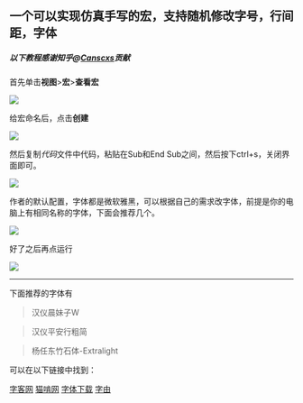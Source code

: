 ## 一个可以实现仿真手写的宏，支持随机修改字号，行间距，字体
##### 以下教程感谢知乎@[Canscxs](https://www.zhihu.com/people/cans-18-32)贡献

首先单击**视图**>**宏**>**查看宏**

![](https://s1.ax1x.com/2020/08/08/a5l3QA.jpg)

给宏命名后，点击**创建**

![](https://github.com/zhaoruheng/Word-Macro/blob/master/image/2.jpg)

然后复制*代码*文件中代码，粘贴在Sub和End Sub之间，然后按下ctrl+s，关闭界面即可。

![](https://github.com/zhaoruheng/Word-Macro/blob/master/image/3.jpg)

作者的默认配置，字体都是微软雅黑，可以根据自己的需求改字体，前提是你的电脑上有相同名称的字体，下面会推荐几个。

![](https://github.com/zhaoruheng/Word-Macro/blob/master/image/4.jpg)

好了之后再点运行

![](https://github.com/zhaoruheng/Word-Macro/blob/master/image/5.jpg)

---
下面推荐的字体有

>汉仪晨妹子W

>汉仪平安行粗简

>杨任东竹石体-Extralight

可以在以下链接中找到：

[字客网](https://www.fontke.com/)
[猫啃网](https://www.maoken.com/)
[字体下载](https://www.qiuziti.com/)
[字由](http://www.hellofont.cn)
